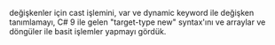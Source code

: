 değişkenler için cast işlemini, var ve dynamic keyword ile değişken tanımlamayı, C# 9 ile gelen "target-type new" syntax'ını ve arraylar ve döngüler ile basit işlemler yapmayı gördük. 